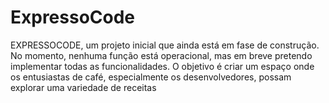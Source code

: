 # ExpressoCode
 EXPRESSOCODE, um projeto inicial que ainda está em fase de construção. No momento, nenhuma função está operacional, mas em breve pretendo implementar todas as funcionalidades. O objetivo é criar um espaço onde os entusiastas de café, especialmente os desenvolvedores, possam explorar uma variedade de receitas
